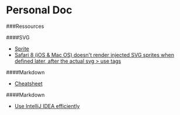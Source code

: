 # Personal Doc

###Ressources

####SVG
- [Sprite](https://css-tricks.com/svg-sprites-use-better-icon-fonts/)
- [Safari 8 (iOS & Mac OS) doesn't render injected SVG sprites when defined later, after the actual svg > use tags](https://gist.github.com/rhawbert/05c7a758cb22d2a1ed24)

####Markdown
- [Cheatsheet](https://github.com/adam-p/markdown-here/wiki/Markdown-Cheatsheet)

####Markdown
- [Use IntelliJ IDEA efficiently](https://vimeo.com/98922030)


